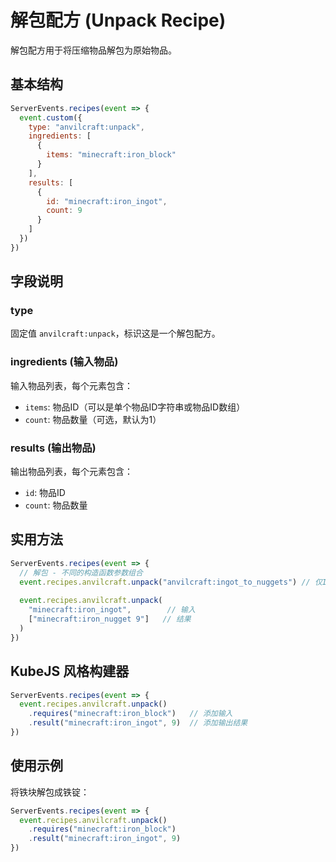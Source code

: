 # 解包配方 (Unpack Recipe)

解包配方用于将压缩物品解包为原始物品。

## 基本结构

```js
ServerEvents.recipes(event => {
  event.custom({
    type: "anvilcraft:unpack",
    ingredients: [
      {
        items: "minecraft:iron_block"
      }
    ],
    results: [
      {
        id: "minecraft:iron_ingot",
        count: 9
      }
    ]
  })
})
```

## 字段说明

### type

固定值 `anvilcraft:unpack`，标识这是一个解包配方。

### ingredients (输入物品)

输入物品列表，每个元素包含：

- `items`: 物品ID（可以是单个物品ID字符串或物品ID数组）
- `count`: 物品数量（可选，默认为1）

### results (输出物品)

输出物品列表，每个元素包含：

- `id`: 物品ID
- `count`: 物品数量

## 实用方法

```js
ServerEvents.recipes(event => {
  // 解包 - 不同的构造函数参数组合
  event.recipes.anvilcraft.unpack("anvilcraft:ingot_to_nuggets") // 仅ID
  
  event.recipes.anvilcraft.unpack(
    "minecraft:iron_ingot",        // 输入
    ["minecraft:iron_nugget 9"]   // 结果
  )
})
```

## KubeJS 风格构建器

```js
ServerEvents.recipes(event => {
  event.recipes.anvilcraft.unpack()
    .requires("minecraft:iron_block")   // 添加输入
    .result("minecraft:iron_ingot", 9)  // 添加输出结果
})
```

## 使用示例

将铁块解包成铁锭：

```js
ServerEvents.recipes(event => {
  event.recipes.anvilcraft.unpack()
    .requires("minecraft:iron_block")
    .result("minecraft:iron_ingot", 9)
})
```